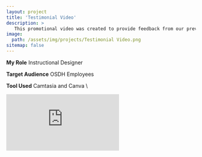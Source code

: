 ```yaml
---
layout: project
title: 'Testimonial Video'
description: >
   This promotional video was created to provide feedback from our previous training sessions.
image: 
  path: /assets/img/projects/Testimonial Video.png
sitemap: false
---
```


**My Role** Instructional Designer

**Target Audience**  OSDH Employees

**Tool Used** Camtasia and Canva \

<iframe src="https://www.youtube.com/embed/HZMCftKSn20" title="" frameborder="0" allow="accelerometer; autoplay; clipboard-write; encrypted-media; gyroscope; picture-in-picture; web-share" referrerpolicy="strict-origin-when-cross-origin" allowfullscreen></iframe>
